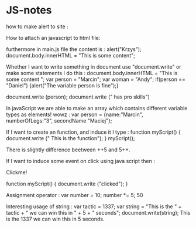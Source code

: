 # JS-notes

how to make alert to site :
<!DOCTYPE html>
<html>
<head>
<title></title>
</head>
<body>
<script>
	alert("Krzysiek I");
</script>


</body>
</html>


How to attach an javascript to html file:
<script src = "js/main.js"></script>

furthermore in main.js file the content is :
alert("Krzys");
document.body.innerHTML = "This is some content";

Whether I want to write something in document use "document.write" or make some statements I do this :
document.body.innerHTML = "This is some content ";
var person = "Marcin";
var woman = "Andy";
if(person == "Daniel")
{alert("The variable person is fine");}

document.write (person);
document.write (" has pro skills")

In javaScript we are able to make an array which contains different variable types as elements! wowz :
var person = {name:"Marcin", numberOfLegs:"3", secondName "Maciej"};

If I want to create an function, and induce it I type :
function myScript()
{
  document.write (" This is the function");
}
myScript();

There is slightly difference beetween ++5 and 5++.

If I want to induce some event on click using java script then :
<body>
<p onclick = "myScript()">Clickme!</p>
</body>
function myScript()
{
document.write ("clicked");
}

Assignment operator :
var number = 10;
number *= 5;
50

Interesting usage of string :
var tactic = 1337;
var string = "This is the " + tactic + " we can win this in " + 5 + " seconds";
document.write(string);
This is the 1337 we can win this in 5 seconds. 

